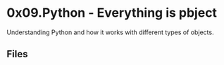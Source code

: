 # 0x09.Python - Everything is pbject
Understanding Python and how it works with different types of objects.

## Files
